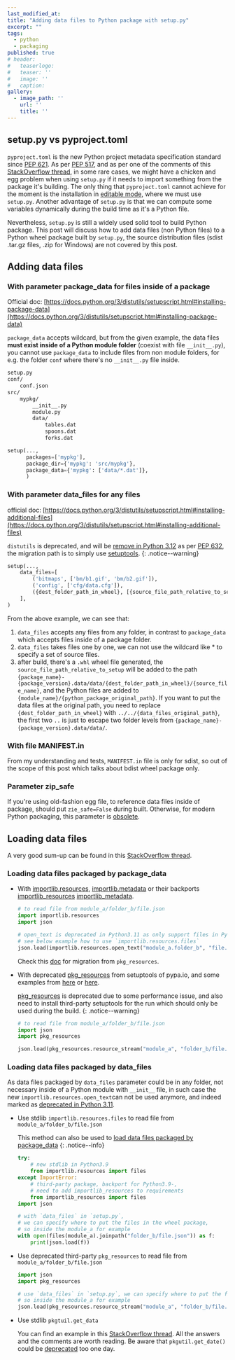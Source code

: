 ```yaml
---
last_modified_at:
title: "Adding data files to Python package with setup.py"
excerpt: ""
tags:
  - python
  - packaging
published: true
# header:
#   teaserlogo:
#   teaser: ''
#   image: ''
#   caption:
gallery:
  - image_path: ''
    url: ''
    title: ''
---
```


## setup.py vs pyproject.toml

`pyproject.toml` is the new Python project metadata specification standard since [PEP 621](https://peps.python.org/pep-0621/). As per [PEP 517](https://www.python.org/dev/peps/pep-0517/), and as per one of the comments of this [StackOverflow thread](https://stackoverflow.com/a/62983901/5095636), in some rare cases, we might have a chicken and egg problem when using `setup.py` if it needs to import something from the package it's building. The only thing that `pyproject.toml` cannot achieve for the moment is the installation in [editable mode](https://packaging.python.org/en/latest/guides/distributing-packages-using-setuptools/#working-in-development-mode), where we must use `setup.py`. Another advantage of `setup.py` is that we can compute some variables dynamically during the build time as it's a Python file.

Nevertheless, `setup.py` is still a widely used solid tool to build Python package. This post will discuss how to add data files (non Python files) to a Python wheel package built by `setup.py`, the source distribution files (sdist .tar.gz files, .zip for Windows) are not covered by this post.

## Adding data files

### With parameter package_data for files inside of a package

Official doc: [https://docs.python.org/3/distutils/setupscript.html#installing-package-data](https://docs.python.org/3/distutils/setupscript.html#installing-package-data)

`package_data` accepts wildcard, but from the given example, the data files **must exist inside of a Python module folder** (coexist with file `__init__.py`), you cannot use `package_data` to include files from non module folders, for e.g. the folder `conf` where there's no `__init__.py` file inside.

```bash
setup.py
conf/
    conf.json
src/
    mypkg/
        __init__.py
        module.py
        data/
            tables.dat
            spoons.dat
            forks.dat
```

```python
setup(...,
      packages=['mypkg'],
      package_dir={'mypkg': 'src/mypkg'},
      package_data={'mypkg': ['data/*.dat']},
      )
```

### With parameter data_files for any files

official doc: [https://docs.python.org/3/distutils/setupscript.html#installing-additional-files](https://docs.python.org/3/distutils/setupscript.html#installing-additional-files)

`distutils` is deprecated, and will be [remove in Python 3.12](https://docs.python.org/3/distutils/index.html#distributing-python-modules-legacy-version) as per [PEP 632](https://peps.python.org/pep-0632/), the migration path is to simply use [setuptools](https://setuptools.pypa.io/en/latest/deprecated/distutils-legacy.html).
{: .notice--warning}

```python
setup(...,
    data_files=[
        ('bitmaps', ['bm/b1.gif', 'bm/b2.gif']),
        ('config', ['cfg/data.cfg']),
        ({dest_folder_path_in_wheel}, [{source_file_path_relative_to_setup.py_script}]),
    ],
)
```

From the above example, we can see that:

1. `data_files` accepts any files from any folder, in contrast to `package_data` which accepts files inside of a package folder.
2. `data_files` takes files one by one, we can not use the wildcard like * to specify a set of source files.
3. after build, there's a `.whl` wheel file generated, the `source_file_path_relative_to_setup` will be added to the path `{package_name}-{package_version}.data/data/{dest_folder_path_in_wheel}/{source_file_name}`, and the Python files are added to `{module_name}/{python_package_original_path}`. If you want to put the data files at the original path, you need to replace `{dest_folder_path_in_wheel}` with `../../{data_files_original_path}`, the first two `..` is just to escape two folder levels from `{package_name}-{package_version}.data/data/`.

### With file MANIFEST.in

From my understanding and tests, `MANIFEST.in` file is only for sdist, so out of the scope of this post which talks about bdist wheel package only.

### Parameter zip_safe

If you're using old-fashion egg file, to reference data files inside of package, should put `zie_safe=False` during built. Otherwise, for modern Python packaging, this parameter is [obsolete](https://setuptools.pypa.io/en/latest/deprecated/zip_safe.html#understanding-the-zip-safe-flag).

## Loading data files

A very good sum-up can be found in this [StackOverflow thread](https://stackoverflow.com/a/58941536/5095636).

### Loading data files packaged by package_data

* With [importlib.resources](https://docs.python.org/3/library/importlib.html#module-importlib.resources), [importlib.metadata](https://docs.python.org/3/library/importlib.metadata.html) or their backports [importlib_resources](https://pypi.org/project/importlib_resources) [importlib_metadata](https://pypi.org/project/importlib_metadata).

  ```python
  # to read file from module_a/folder_b/file.json
  import importlib.resources
  import json

  # open_text is deprecated in Python3.11 as only support files in Python modules
  # see below example how to use `importlib.resources.files`
  json.load(importlib.resources.open_text("module_a.folder_b", "file.json"))
  ```

  Check this [doc](https://importlib-resources.readthedocs.io/en/latest/migration.html#migration-guide) for migration from `pkg_resources`.

* With deprecated [pkg_resources](https://setuptools.pypa.io/en/latest/pkg_resources.html#) from setuptools of pypa.io, and some examples from [here](https://godatadriven.com/blog/a-practical-guide-to-setuptools-and-pyproject-toml/) or [here](https://dbx.readthedocs.io/en/latest/guides/python/packaging_files/#using-the-referenced-files).

  [pkg_resources](https://setuptools.pypa.io/en/latest/pkg_resources.html) is deprecated due to some performance issue, and also need to install third-party setuptools for the run which should only be used during the build.
  {: .notice--warning}

  ```python
  # to read file from module_a/folder_b/file.json
  import json
  import pkg_resources

  json.load(pkg_resources.resource_stream("module_a", "folder_b/file.json"))
  ```

### Loading data files packaged by data_files

As data files packaged by `data_files` parameter could be in any folder, not necessary inside of a Python module with `__init__` file, in such case the new `importlib.resources.open_text`can not be used anymore, and indeed marked as [deprecated in Python 3.11](https://docs.python.org/3.11/library/importlib.resources.html?highlight=read_text#deprecated-functions).

* Use stdlib `importlib.resources.files` to read file from `module_a/folder_b/file.json`

  This method can also be used to [load data files packaged by package_data](#loading-data-files-packaged-by-data_files)
  {: .notice--info}

  ```python
  try:
      # new stdlib in Python3.9
      from importlib.resources import files
  except ImportError:
      # third-party package, backport for Python3.9-,
      # need to add importlib_resources to requirements
      from importlib_resources import files
  import json

  # with `data_files` in `setup.py`,
  # we can specify where to put the files in the wheel package,
  # so inside the module_a for example
  with open(files(module_a).joinpath("folder_b/file.json")) as f:
      print(json.load(f))
  ```

* Use deprecated third-party `pkg_resources` to read file from `module_a/folder_b/file.json`

  ```python
  import json
  import pkg_resources

  # use `data_files` in `setup.py`, we can specify where to put the files,
  # so inside the module_a for example
  json.load(pkg_resources.resource_stream("module_a", "folder_b/file.json"))
  ```

* Use stdlib `pkgtuil.get_data`

  You can find an example in this [StackOverflow thread](https://stackoverflow.com/a/58941536/5095636). All the answers and the comments are worth reading. Be aware that `pkgutil.get_date()` could be [deprecated](https://gitlab.com/python-devs/importlib_resources/-/issues/58#note_329352693) too one day.
